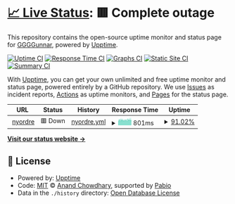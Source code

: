 # [📈 Live Status](https://GGGGunnar.github.io/upptime): <!--live status--> **🟥 Complete outage**

This repository contains the open-source uptime monitor and status page for [GGGGunnar](https://GGGGunnar.github.io/upptime), powered by [Upptime](https://github.com/upptime/upptime).

[![Uptime CI](https://github.com/GGGGunnar/upptime/workflows/Uptime%20CI/badge.svg)](https://github.com/GGGGunnar/upptime/actions?query=workflow%3A%22Uptime+CI%22)
[![Response Time CI](https://github.com/GGGGunnar/upptime/workflows/Response%20Time%20CI/badge.svg)](https://github.com/GGGGunnar/upptime/actions?query=workflow%3A%22Response+Time+CI%22)
[![Graphs CI](https://github.com/GGGGunnar/upptime/workflows/Graphs%20CI/badge.svg)](https://github.com/GGGGunnar/upptime/actions?query=workflow%3A%22Graphs+CI%22)
[![Static Site CI](https://github.com/GGGGunnar/upptime/workflows/Static%20Site%20CI/badge.svg)](https://github.com/GGGGunnar/upptime/actions?query=workflow%3A%22Static+Site+CI%22)
[![Summary CI](https://github.com/GGGGunnar/upptime/workflows/Summary%20CI/badge.svg)](https://github.com/GGGGunnar/upptime/actions?query=workflow%3A%22Summary+CI%22)

With [Upptime](https://upptime.js.org), you can get your own unlimited and free uptime monitor and status page, powered entirely by a GitHub repository. We use [Issues](https://github.com/GGGGunnar/upptime/issues) as incident reports, [Actions](https://github.com/GGGGunnar/upptime/actions) as uptime monitors, and [Pages](https://GGGGunnar.github.io/upptime) for the status page.

<!--start: status pages-->
<!-- This summary is generated by Upptime (https://github.com/upptime/upptime) -->
<!-- Do not edit this manually, your changes will be overwritten -->
<!-- prettier-ignore -->
| URL | Status | History | Response Time | Uptime |
| --- | ------ | ------- | ------------- | ------ |
| <img alt="" src="https://icons.duckduckgo.com/ip3/nyordre.no.ico" height="13"> [nyordre](https://nyordre.no) | 🟥 Down | [nyordre.yml](https://github.com/GGGGunnar/upptime/commits/HEAD/history/nyordre.yml) | <details><summary><img alt="Response time graph" src="./graphs/nyordre/response-time-week.png" height="20"> 801ms</summary><br><a href="https://GGGGunnar.github.io/upptime/history/nyordre"><img alt="Response time 803" src="https://img.shields.io/endpoint?url=https%3A%2F%2Fraw.githubusercontent.com%2FGGGGunnar%2Fupptime%2FHEAD%2Fapi%2Fnyordre%2Fresponse-time.json"></a><br><a href="https://GGGGunnar.github.io/upptime/history/nyordre"><img alt="24-hour response time 809" src="https://img.shields.io/endpoint?url=https%3A%2F%2Fraw.githubusercontent.com%2FGGGGunnar%2Fupptime%2FHEAD%2Fapi%2Fnyordre%2Fresponse-time-day.json"></a><br><a href="https://GGGGunnar.github.io/upptime/history/nyordre"><img alt="7-day response time 801" src="https://img.shields.io/endpoint?url=https%3A%2F%2Fraw.githubusercontent.com%2FGGGGunnar%2Fupptime%2FHEAD%2Fapi%2Fnyordre%2Fresponse-time-week.json"></a><br><a href="https://GGGGunnar.github.io/upptime/history/nyordre"><img alt="30-day response time 803" src="https://img.shields.io/endpoint?url=https%3A%2F%2Fraw.githubusercontent.com%2FGGGGunnar%2Fupptime%2FHEAD%2Fapi%2Fnyordre%2Fresponse-time-month.json"></a><br><a href="https://GGGGunnar.github.io/upptime/history/nyordre"><img alt="1-year response time 803" src="https://img.shields.io/endpoint?url=https%3A%2F%2Fraw.githubusercontent.com%2FGGGGunnar%2Fupptime%2FHEAD%2Fapi%2Fnyordre%2Fresponse-time-year.json"></a></details> | <details><summary><a href="https://GGGGunnar.github.io/upptime/history/nyordre">91.02%</a></summary><a href="https://GGGGunnar.github.io/upptime/history/nyordre"><img alt="All-time uptime 91.66%" src="https://img.shields.io/endpoint?url=https%3A%2F%2Fraw.githubusercontent.com%2FGGGGunnar%2Fupptime%2FHEAD%2Fapi%2Fnyordre%2Fuptime.json"></a><br><a href="https://GGGGunnar.github.io/upptime/history/nyordre"><img alt="24-hour uptime 93.37%" src="https://img.shields.io/endpoint?url=https%3A%2F%2Fraw.githubusercontent.com%2FGGGGunnar%2Fupptime%2FHEAD%2Fapi%2Fnyordre%2Fuptime-day.json"></a><br><a href="https://GGGGunnar.github.io/upptime/history/nyordre"><img alt="7-day uptime 91.02%" src="https://img.shields.io/endpoint?url=https%3A%2F%2Fraw.githubusercontent.com%2FGGGGunnar%2Fupptime%2FHEAD%2Fapi%2Fnyordre%2Fuptime-week.json"></a><br><a href="https://GGGGunnar.github.io/upptime/history/nyordre"><img alt="30-day uptime 91.66%" src="https://img.shields.io/endpoint?url=https%3A%2F%2Fraw.githubusercontent.com%2FGGGGunnar%2Fupptime%2FHEAD%2Fapi%2Fnyordre%2Fuptime-month.json"></a><br><a href="https://GGGGunnar.github.io/upptime/history/nyordre"><img alt="1-year uptime 91.66%" src="https://img.shields.io/endpoint?url=https%3A%2F%2Fraw.githubusercontent.com%2FGGGGunnar%2Fupptime%2FHEAD%2Fapi%2Fnyordre%2Fuptime-year.json"></a></details>

<!--end: status pages-->

[**Visit our status website →**](https://GGGGunnar.github.io/upptime)

## 📄 License

- Powered by: [Upptime](https://github.com/upptime/upptime)
- Code: [MIT](./LICENSE) © [Anand Chowdhary](https://anandchowdhary.com), supported by [Pabio](https://pabio.com)
- Data in the `./history` directory: [Open Database License](https://opendatacommons.org/licenses/odbl/1-0/)
